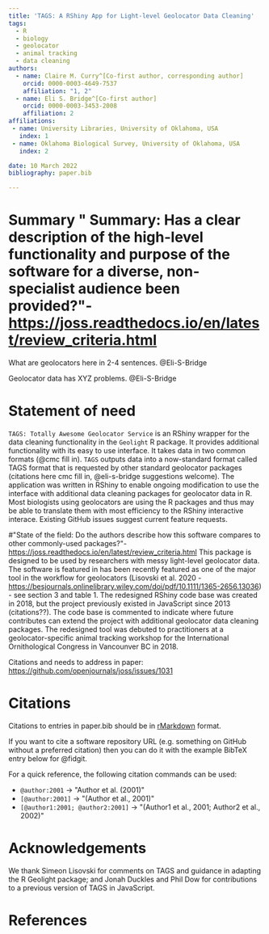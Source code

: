 ```yaml
---
title: 'TAGS: A RShiny App for Light-level Geolocator Data Cleaning'
tags:
  - R
  - biology
  - geolocator
  - animal tracking
  - data cleaning
authors:
  - name: Claire M. Curry^[Co-first author, corresponding author]
    orcid: 0000-0003-4649-7537
    affiliation: "1, 2" 
  - name: Eli S. Bridge^[Co-first author]
    orcid: 0000-0003-3453-2008
    affiliation: 2
affiliations:
 - name: University Libraries, University of Oklahoma, USA
   index: 1
 - name: Oklahoma Biological Survey, University of Oklahoma, USA
   index: 2

date: 10 March 2022
bibliography: paper.bib

---
```


# Summary " Summary: Has a clear description of the high-level functionality and purpose of the software for a diverse, non-specialist audience been provided?"- https://joss.readthedocs.io/en/latest/review_criteria.html

What are geolocators here in 2-4 sentences.  @Eli-S-Bridge

Geolocator data has XYZ problems.  @Eli-S-Bridge


# Statement of need

`TAGS: Totally Awesome Geolocator Service` is an RShiny wrapper for the data cleaning functionality in the `Geolight` R package.  It provides additional functionality with its easy to use interface.  It takes data in two common formats (@cmc fill in).  `TAGS` outputs data into a now-standard format called TAGS format that is requested by other standard geolocator packages (citations here cmc fill in, @eli-s-bridge suggestions welcome).  The application was written in RShiny to enable ongoing modification to use the interface with additional data cleaning packages for geolocator data in R.  Most biologists using geolocators are using the R packages and thus may be able to translate them with most efficiency to the RShiny interactive interace.  Existing GitHub issues suggest current feature requests.

#"State of the field: Do the authors describe how this software compares to other commonly-used packages?"- https://joss.readthedocs.io/en/latest/review_criteria.html
This package is designed to be used by researchers with messy light-level geolocator data.  The software is featured in has been recently featured as one of the major tool in the workflow for geolocators (Lisovski et al. 2020 - https://besjournals.onlinelibrary.wiley.com/doi/pdf/10.1111/1365-2656.13036) - see section 3 and table 1.    The redesigned RShiny code base was created in 2018, but the project previously existed in JavaScript since 2013 (citations??).  The code base is commented to indicate where future contributes can extend the project with additional geolocator data cleaning packages.  The redesigned tool was debuted to practitioners at a geolocator-specific animal tracking workshop for the International Ornithological Congress in Vancounver BC in 2018.

Citations and needs to address in paper: https://github.com/openjournals/joss/issues/1031

# Citations

Citations to entries in paper.bib should be in
[rMarkdown](http://rmarkdown.rstudio.com/authoring_bibliographies_and_citations.html)
format.

If you want to cite a software repository URL (e.g. something on GitHub without a preferred
citation) then you can do it with the example BibTeX entry below for @fidgit.

For a quick reference, the following citation commands can be used:
- `@author:2001`  ->  "Author et al. (2001)"
- `[@author:2001]` -> "(Author et al., 2001)"
- `[@author1:2001; @author2:2001]` -> "(Author1 et al., 2001; Author2 et al., 2002)"

# Acknowledgements

We thank Simeon Lisovski for comments on TAGS and guidance in adapting the R Geolight package; and Jonah Duckles and Phil Dow for contributions to a previous version of TAGS in JavaScript.

# References
